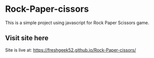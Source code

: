 # Rock-Paper-cissors
This is a simple project using javascript for Rock Paper Scissors game.

## Visit site here
Site is live at: https://freshgeek52.github.io/Rock-Paper-cissors/
